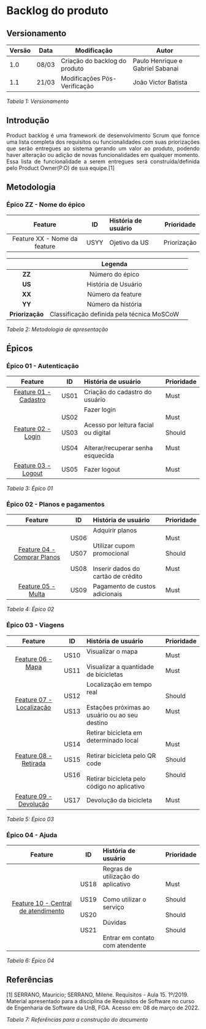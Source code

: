 # Backlog do produto

## Versionamento

| Versão | Data | Modificação | Autor |
|-|-|-|-|
| 1.0 | 08/03 | Criação do backlog do produto | Paulo Henrique e Gabriel Sabanai |
| 1.1 | 21/03 | Modificações Pós-Verificação | João Victor Batista |

*Tabela 1: Versionamento*

## Introdução
<p style="text-align: justify;"> Product backlog é uma framework de desenvolvimento Scrum que fornce uma lista completa dos requisitos ou funcionalidades com suas priorizações que serão entregues ao sistema gerando um valor ao produto, podendo haver alteração ou adição de novas funcionalidades em qualquer momento. Essa lista de funcionalidade a serem entregues será construída/definida pelo Product Owner(P.O) de sua equipe.[1] </p> 

## Metodologia

### Épico ZZ - Nome do épico
|**Feature**|**ID**|**História de usuário**| Prioridade |
|:----------:|:----:|:----------------------| --------- |
|  Feature XX - Nome da feature  | USYY | Ojetivo da US | Priorização |

||Legenda||
|:----------:|:----:|:----------------------|
| **ZZ** | Número do épico ||
| **US** | História de Usuário ||
| **XX** | Número da feature ||
| **YY** | Número da história ||
| **Priorização** | Classificação definida pela técnica MoSCoW ||

*Tabela 2: Metodologia de apresentação*

## Épicos

### Épico 01 - Autenticação

|**Feature**|**ID**|**História de usuário**| Prioridade |
|:----------:|:----:|:----------------------| --------- |
| [Feature 01 - Cadastro](./historias_de_usuario.md#feature-01---cadastro) | US01 | Criação do cadastro do usuário | Must |
| [Feature 02 - Login](./historias_de_usuario.md#feature-02---login)  | US02 </br></br>  US03 </br></br> US04 | Fazer login </br></br> Acesso por leitura facial ou digital </br></br> Alterar/recuperar senha esquecida | Must </br></br> Should </br></br> Must|
| [Feature 03 - Logout](./historias_de_usuario.md#feature-03---logout) | US05 | Fazer logout | Must |

*Tabela 3: Épico 01*

### Épico 02 - Planos e pagamentos

|**Feature**|**ID**|**História de usuário**| Prioridade |
|:----------:|:----:|:----------------------| --------- |
| [Feature 04 - Comprar Planos](./historias_de_usuario.md#feature-04---comprar-planos) | US06 </br></br> US07 </br></br> US08 | Adquirir planos </br></br> Utilizar cupom promocional </br></br> Inserir dados do cartão de crédito | Must </br></br> Should </br></br> Must |
| [Feature 05 - Multa](./historias_de_usuario.md#feature-05---multa) | US09 | Pagamento de custos adicionais | Must |

*Tabela 4: Épico 02*

### Épico 03 - Viagens

|**Feature**|**ID**|**História de usuário**| Prioridade |
|:----------:|:----:|:----------------------| --------- |
| [Feature 06 - Mapa](./historias_de_usuario.md#feature-06---mapa) | US10 </br></br> US11 | Visualizar o mapa </br></br> Visualizar a quantidade de bicicletas | Must </br></br> Must |
| [Feature 07 - Localização](./historias_de_usuario.md#feature-07---Localização) | US12 </br></br> US13 | Localização em tempo real </br></br> Estações próximas ao usuário ou ao seu destino | Should </br></br> Must|
| [Feature 08 - Retirada](./historias_de_usuario.md#feature-08---Retirada) | US14 </br></br> US15 </br></br> US16 | Retirar bicicleta em determinado local </br></br> Retirar bicicleta pelo QR code </br></br> Retirar bicicleta pelo código no aplicativo | Must </br></br> Should </br></br> Should |
| [Feature 09 - Devolução](./historias_de_usuario.md#feature-09---Devolução) | US17 | Devolução da bicicleta | Must|

*Tabela 5: Épico 03*

### Épico 04 - Ajuda

|**Feature**|**ID**|**História de usuário**| Prioridade |
|:----------:|:----:|:----------------------| --------- |
| [Feature 10 - Central de atendimento](./historias_de_usuario.md#feature-10---central-de-atendimento) | US18 </br></br> US19 </br></br> US20 </br></br> US21 | Regras de utilização do aplicativo </br></br> Como utilizar o serviço </br></br> Dúvidas </br></br> Entrar em contato com atendente  | Must </br></br> Should </br></br> Should </br></br> Should |

*Tabela 6: Épico 04*

## Referências

<p>[1] SERRANO, Maurício; SERRANO, Milene. Requisitos - Aula 15. 1º/2019. Material apresentado para a disciplina de Requisitos de Software no curso de Engenharia de Software da UnB, FGA. Acesso em: 08 de março de 2022.</p>

*Tabela 7: Referências para a construção do documento*